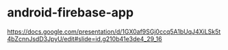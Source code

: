 # android-firebase-app

https://docs.google.com/presentation/d/1GX0af9SGj0ccq5A1bUqJ4XiLSk5t4bZcnnJsdD3JpyU/edit#slide=id.g210b41e3de4_29_16
